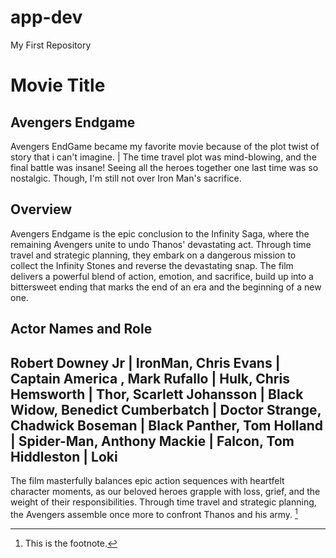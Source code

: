 # app-dev
My First Repository
# Movie Title
## Avengers Endgame
 Avengers EndGame became my favorite movie because of the plot twist of story that i can't imagine. | The time travel plot was mind-blowing, and the final battle was insane! Seeing all the heroes together one last time was so nostalgic. Though, I'm still not over Iron Man's sacrifice. 

## Overview 
Avengers Endgame is the epic conclusion to the Infinity Saga, where the remaining Avengers unite to undo Thanos' devastating act. Through time travel and strategic planning, they embark on a dangerous mission to collect the Infinity Stones and reverse the devastating snap. The film delivers a powerful blend of action, emotion, and sacrifice, build up into a bittersweet ending that marks the end of an era and the beginning of a new one.

## Actor Names and Role       

 Robert Downey Jr |  IronMan, 
 Chris Evans | Captain America ,
 Mark Rufallo | Hulk, 
 Chris Hemsworth | Thor, 
 Scarlett Johansson | Black Widow,
 Benedict Cumberbatch | Doctor Strange, 
 Chadwick Boseman | Black Panther,
 Tom Holland | Spider-Man,
 Anthony Mackie | Falcon,
 Tom Hiddleston | Loki 
------------------------------------------------------------------------------------------------------------------------------------------------------------------
The film masterfully balances epic action sequences with heartfelt character moments, as our beloved heroes grapple with loss, grief, and the weight of their responsibilities. Through time travel and strategic planning, the Avengers assemble once more to confront Thanos and his army. [^1]    
[^1]: This is the footnote.
